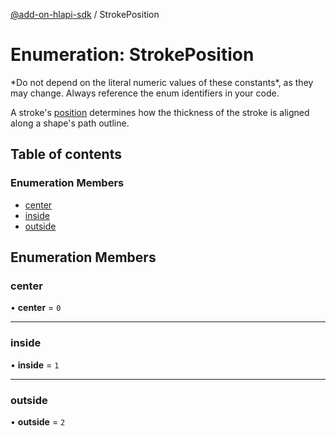 [@add-on-hlapi-sdk](../overview.md) / StrokePosition

# Enumeration: StrokePosition

<InlineAlert slots="text" variant="warning"/>
*Do not depend on the literal numeric values of these constants*, as they may change. Always reference the enum identifiers in your code.

A stroke's [position](../interfaces/Stroke.md#position) determines how the thickness of the stroke is aligned along a shape's path outline.

## Table of contents

### Enumeration Members

- [center](StrokePosition.md#center)
- [inside](StrokePosition.md#inside)
- [outside](StrokePosition.md#outside)

## Enumeration Members

### <a id="center" name="center"></a> center

• **center** = ``0``

___

### <a id="inside" name="inside"></a> inside

• **inside** = ``1``

___

### <a id="outside" name="outside"></a> outside

• **outside** = ``2``
